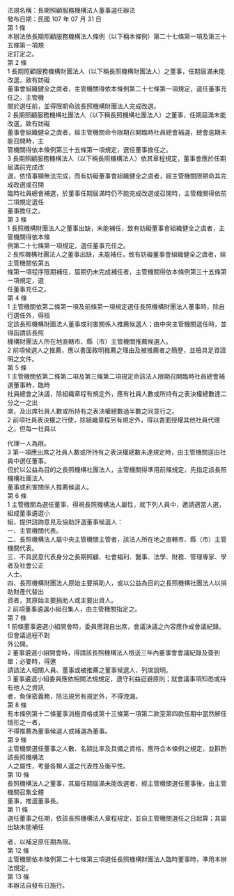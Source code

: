 法規名稱：長期照顧服務機構法人董事選任辦法  
發布日期：民國 107 年 07 月 31 日  
第 1 條  
本辦法依長期照顧服務機構法人條例（以下稱本條例）第二十七條第一項及第三十五條第一項規  
定訂定之。  
第 2 條  
1 長期照顧服務機構財團法人（以下稱長照機構財團法人）之董事，任期屆滿未能改選，致有妨礙  
董事會組織健全之虞者，主管機關得依本條例第二十七條第一項規定，選任董事充任之。主管機  
關於選任前，並得限期命該長照機構財團法人完成改選。  
2 長期照顧服務機構社團法人（以下稱長照機構社團法人）之董事，任期屆滿未能改選，致有妨礙  
董事會組織健全之虞者，經主管機關命令限期召開臨時社員總會補選，總會逾期未能召開時，主  
管機關得依本條例第三十五條第一項規定，選任董事擔任之。  
3 長期照顧服務機構法人（以下稱長照機構法人）依其章程規定，董事會應於任期屆滿前完成改  
選，依情事顯無法完成，而有妨礙董事會組織健全之虞者，經主管機關限期命其完成改選或召開  
臨時社員總會補選，於董事任期屆滿時仍不能完成改選或召開時，主管機關得依前二項規定選任  
董事擔任之。  
第 3 條  
1 長照機構財團法人之董事出缺，未能補任，致有妨礙董事會組織健全之虞者，主管機關得依本條  
例第二十七條第一項規定，選任董事充任之。  
2 長照機構社團法人之董事出缺，未能補任，致有妨礙董事會組織健全之虞者，經主管機關依第五  
條第一項程序限期補任，屆期仍未完成補任者，主管機關得依本條例第三十五條第一項規定，選  
任董事充任之。  
第 4 條  
1 主管機關依第二條第一項及前條第一項規定選任長照機構財團法人董事時，除自行選任外，得指  
定該長照機構財團法人董事或利害關係人推薦候選人；由中央主管機關選任時，並得函請該長照  
機構財團法人所在地直轄市、縣（市）主管機關推薦候選人。  
2 前項候選人之推薦，應以書面敘明推薦之理由及被推薦者之簡歷，並檢具足資證明之文件。  
第 5 條  
1 主管機關依第二條第二項及第三條第二項規定命該法人限期召開臨時社員總會補選董事時，臨時  
社員總會之決議，除組織章程有規定外，應有社員人數或所持有之表決權總數達二分之一之出  
席，及出席社員人數或所持有之表決權總數過半數之同意行之。  
2 前項社員表決權之行使，除組織章程另有規定外，得以書面授權其他社員代理之。但每一社員以  


代理一人為限。  
3 第一項應出席之社員人數或所持有之表決權總數未達規定時，由主管機關逕由社員中選任董事。  
但於以公益為目的之長照機構社團法人，主管機關得準用前條規定，先指定該長照機構社團法人  
董事或利害關係人推薦候選人。  
第 6 條  
1 主管機關為選任董事，得視長照機構法人屬性，就下列人員中，邀請適當人選，組成董事遴選小  
組，提供諮詢意見及協助評選董事候選人：  
一、主管機關代表。  
二、長照機構法人屬中央主管機關主管者，該法人所在地之直轄市、縣（市）主管機關代表。  
三、不具民意代表身分之長期照顧、社會福利、醫事、法學、財務、管理專家、學者及社會公正  
人士。  
四、長照機構財團法人原始主要捐助人，或以公益為目的之長照機構社團法人以捐助財產代替出  
資者，其原始主要捐助人或主要出資人。  
2 前項董事遴選小組召集人，由主管機關指定之。  
第 7 條  
1 前條董事遴選小組開會時，委員應親自出席，會議決議之內容應作成會議紀錄。但會議過程不對  
外公開。  
2 董事遴選小組開會時，得請該長照機構法人檢送三年內董事會會議紀錄及簽到單；必要時，得邀  
請該法人相關人員、董事或被推薦之董事候選人，列席說明。  
3 董事遴選小組委員應依相關法規規定，遵守利益迴避原則；就會議事項知悉或持有他人之資訊  
者，負保密義務，除法規另有規定外，不得洩漏。  
第 8 條  
有本條例第十二條董事消極資格或第十三條第一項第二款至第四款任期中當然解任情形之一者，  
不得推薦為董事候選人或補選為董事。  
第 9 條  
主管機關選任董事之人數、名額比率及具備之資格，應符合本條例之規定，並斟酌該長照機構法  
人之屬性，考量各類人選之代表性及衡平性。  
第 10 條  
長照機構法人之董事，其屬任期屆滿未能改選者，經主管機關選任董事後，由主管機關召集全體  
董事，推選董事長。  
第 11 條  
選任董事之任期，依該長照機構法人章程規定，並自主管機關選任之日起算；其屬出缺未能補任  


者，以補足原任期為限。  
第 12 條  
主管機關依本條例第二十七條第三項選任長照機構財團法人臨時董事時，準用本辦法規定。  
第 13 條  
本辦法自發布日施行。  


